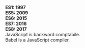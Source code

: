 **ES1: 1997** <br />
**ES5: 2009** <br />
**ES6: 2015** <br />
**ES7: 2016** <br /> 
**ES8: 2017** <br />
JavaScript is backward comptabile.<br />
Babel is a JavaScript compiler. <br />
